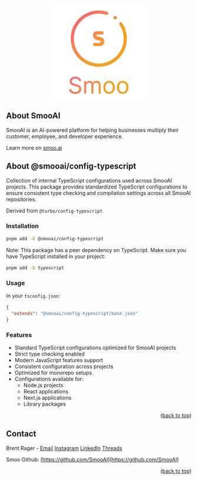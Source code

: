 <!-- Improved compatibility of back to top link: See: https://github.com/othneildrew/Best-README-Template/pull/73 -->

<a name="readme-top"></a>

<br />
<div align="center">
  <a href="https://smoo.ai">
    <img src="images/logo.png" alt="SmooAI Logo" />
  </a>
</div>

<!-- ABOUT THE PROJECT -->

## About SmooAI

SmooAI is an AI-powered platform for helping businesses multiply their customer, employee, and developer experience.

Learn more on [smoo.ai](https://smoo.ai)

## About @smooai/config-typescript

Collection of internal TypeScript configurations used across SmooAI projects. This package provides standardized TypeScript configurations to ensure consistent type checking and compilation settings across all SmooAI repositories.

Derived from `@turbo/config-typescript`.

### Installation

```sh
pnpm add -D @smooai/config-typescript
```

Note: This package has a peer dependency on TypeScript. Make sure you have TypeScript installed in your project:

```sh
pnpm add -D typescript
```

### Usage

In your `tsconfig.json`:

```json
{
  "extends": "@smooai/config-typescript/base.json"
}
```

### Features

- Standard TypeScript configurations optimized for SmooAI projects
- Strict type checking enabled
- Modern JavaScript features support
- Consistent configuration across projects
- Optimized for monorepo setups
- Configurations available for:
  - Node.js projects
  - React applications
  - Next.js applications
  - Library packages

<p align="right">(<a href="#readme-top">back to top</a>)</p>

<!-- CONTACT -->

## Contact

Brent Rager - [Email](mailto:brent@smoo.ai)
[Instagram](https://www.instagram.com/brentragertech/)
[LinkedIn](https://www.linkedin.com/in/brentrager/)
[Threads](https://www.threads.net/@brentragertech)

Smoo Github: [https://github.com/SmooAI](https://github.com/SmooAI)

<p align="right">(<a href="#readme-top">back to top</a>)</p>

